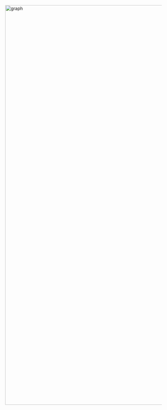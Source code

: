 <img width="1282" alt="graph" src="https://cloud.githubusercontent.com/assets/12975156/17645842/dda26548-617e-11e6-9e4d-d9de9819b1e1.png">
